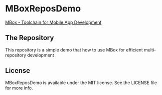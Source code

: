 # MBoxReposDemo

[MBox - Toolchain for Mobile App Development](https://github.com/MBoxPlus/mbox)

## The Repository
This repository is a simple demo that how to use MBox for efficient multi-repository development


## License

MBoxReposDemo is available under the MIT license. See the LICENSE file for more info.
